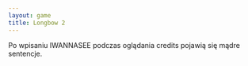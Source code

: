 ```yaml
---
layout: game
title: Longbow 2
---
```


Po wpisaniu IWANNASEE podczas oglądania credits pojawią się 
mądre 
sentencje.
